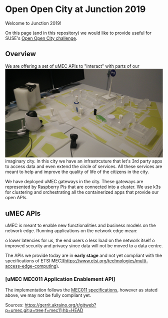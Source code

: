 # Open Open City at Junction 2019

Welcome to Junction 2019! 

On this page (and in this repository) we would like to provide useful 
for SUSE's [Open Open City challenge](https://2019.hackjunction.com/challenges/open-open-city).

## Overview

We are offering a set of uMEC APIs to "interact" with parts of our ![city picture](/static/city01.jpg) 
imaginary city. In this city we have an infrastrcuture that let's 3rd party apps
to access data and even extend the circle of services. All these services are 
meant to help and improve the quality of life of the citizens in the city.

We have deployed uMEC gateways in the city. These gateways are represented by
Raspberry Pis that are connected into a cluster. We use k3s for clustering and 
orchestrating all the containerized apps that provide our open APIs.

## uMEC APIs

uMEC is meant to enable new functionalities and business models on the network 
edge. Running applications on the network edge mean: 
 
 o lower latencies for us, the end users
 o less load on the network itself 
 o improved security and privacy since data will not be moved to a data centre.
 
The APIs we provide today are in __early stage__ and not yet compliant with 
the specifications of ETSI MEC](https://www.etsi.org/technologies/multi-access-edge-computing).

### [uMEC MEC011 Application Enablement API]

The implementation follows the [MEC011 specifications](https://forge.etsi.org/swagger/ui/?url=https://forge.etsi.org/gitlab/mec/gs011-app-enablement-api/raw/master/Mp1.yaml),
however as stated above, we may not be fully compliant yet.

Sources: https://gerrit.akraino.org/r/gitweb?p=umec.git;a=tree;f=mec11;hb=HEAD



